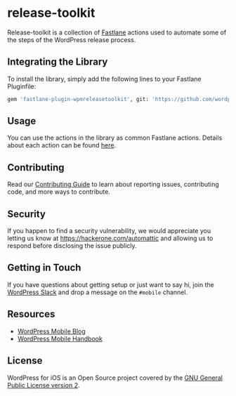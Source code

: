 # release-toolkit
Release-toolkit is a collection of [Fastlane](https://fastlane.tools/) actions used to automate some of the steps of the WordPress release process.  

## Integrating the Library 

To install the library, simply add the following lines to your Fastlane Pluginfile:

```bash
gem 'fastlane-plugin-wpmreleasetoolkit', git: 'https://github.com/wordpress-mobile/release-toolkit', tag: '0.6.0' # or the version number you want
```

## Usage

You can use the actions in the library as common Fastlane actions. 
Details about each action can be found [here](https://github.com/wordpress-mobile/release-toolkit/tree/develop/lib/fastlane/plugin/wpmreleasetoolkit/actions/README.md).

## Contributing

Read our [Contributing Guide](CONTRIBUTING.md) to learn about reporting issues, contributing code, and more ways to contribute.

## Security

If you happen to find a security vulnerability, we would appreciate you letting us know at https://hackerone.com/automattic and allowing us to respond before disclosing the issue publicly.

## Getting in Touch ##

If you have questions about getting setup or just want to say hi, join the [WordPress Slack](https://chat.wordpress.org) and drop a message on the `#mobile` channel.

## Resources

- [WordPress Mobile Blog](http://make.wordpress.org/mobile)
- [WordPress Mobile Handbook](http://make.wordpress.org/mobile/handbook/)

## License

WordPress for iOS is an Open Source project covered by the [GNU General Public License version 2](LICENSE).